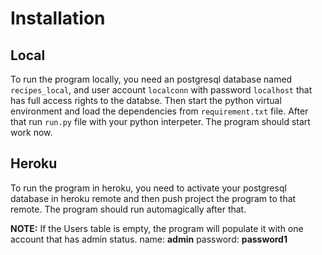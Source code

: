 # Installation
## Local
To run the program locally, you need an postgresql database named ``recipes_local``, and user account ``localconn`` with password ``localhost`` that has full access rights to the databse. Then start the python virtual environment and load the dependencies from ``requirement.txt`` file. After that run ``run.py`` file with your python interpeter. The program should start work now.
## Heroku
To run the program in heroku, you need to activate your postgresql database in heroku remote and then push project the program to that remote. The program should run automagically after that.

**NOTE:** If the Users table is empty, the program will populate it with one account that has admin status. name: **admin** password: **password1**